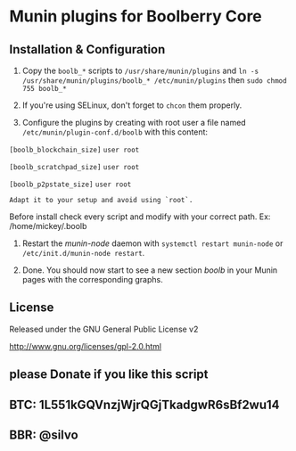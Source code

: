 # Munin plugins for Boolberry Core

## Installation & Configuration

1. Copy the `boolb_*` scripts to `/usr/share/munin/plugins` and ` ln -s /usr/share/munin/plugins/boolb_* /etc/munin/plugins ` then `sudo chmod 755 boolb_*`

1. If you're using SELinux, don't forget to `chcon` them properly.

1. Configure the plugins by creating with root user a file named `/etc/munin/plugin-conf.d/boolb` with this content:


`[boolb_blockchain_size]`
`user root`

`[boolb_scratchpad_size]`
`user root`

`[boolb_p2pstate_size]`
`user root`
   
   
    Adapt it to your setup and avoid using `root`.

Before install check every script and modify with your correct path. Ex: /home/mickey/.boolb

1. Restart the *munin-node* daemon with `systemctl restart munin-node` or `/etc/init.d/munin-node restart`.

1. Done. You should now start to see a new section *boolb* in your Munin pages with the corresponding graphs.

## License

Released under the GNU General Public License v2

http://www.gnu.org/licenses/gpl-2.0.html

## please Donate if you like this script
## BTC: 1L551kGQVnzjWjrQGjTkadgwR6sBf2wu14
## BBR: @silvo
